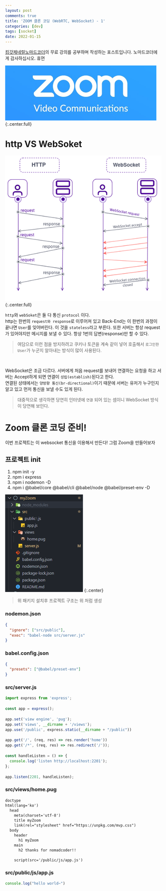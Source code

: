 ```yaml
---
layout: post
comments: true
title: 'ZOOM 클론 코딩 (WebRTC, WebSocket) - 1'
categories: [dev]
tags: [socket]
date: 2022-01-15
---
```

[킹갓제네럴노마드코더](https://academy.nomadcoders.co/)의 무료 강의를 공부하며 작성하는 포스트입니다. 노마드코더에게 감사하십시오. 휴먼

![headerimg](/assets/img/subcate/zoom.jpg)
{:.center.full}

# http VS WebSoket

![](/assets/img/post/myZoom/01.png)
{:.center.full}

`http`와 `webSoket`은 둘 다 통신 `protocol` 이다. <br/>
http는 한번의 `request와 response`로 이루어져 있고 Back-End는 이 한번의 과정이 끝나면 `User`를 잊어버린다. 이 것을 `stateless`라고 부른다. 또한 서버는 항상 request가 있어야지만 메시지를 보낼 수 있다. 항상 1번의 답변(response)만 할 수 있다.
> 여담으로 이런 점을 방지하려고 쿠키나 토큰을 계속 같이 넣어 호출해서 `로그인한 User`가 누군지 알아내는 방식이 많이 사용된다.

<br/>

WebSocket은 조금 다르다. 서버에게 처음 request를 보내어 연결하는 요청을 하고 서버는 Accept하게 되면 연결이 `성립(establish)`된다고 한다. <br/>
연결된 상태에서는 `양방향 통신(br-directional)`이기 때문에 서버는 유저가 누구인지 알고 있고 먼저 통신을 보낼 수도 있게 된다. 

> 대중적으로 생각하면 당연히 인터넷에 `연결` 되어 있는 셈이니 WebSocket 방식이 당연해 보인다.

# Zoom 클론 코딩 준비!

이번 프로젝트는 이 websocket 통신을 이용해서 만든다! 그럼 Zoom을 만들어보자

## 프로젝트 init
1. npm init -y
2. npm i express
3. npm i nodemon -D
4. npm i @babel/core @babel/cli @babel/node @babel/preset-env -D

![](/assets/img/post/myZoom/02.png)
{:.center}
> 위 패키지 설치후 프로젝트 구조는 위 처럼 생성

### nodemon.json
```json
{
  "ignore": ["src/public"],
  "exec": "babel-node src/server.js"
}
```

### babel.config.json
```json
{
  "presets": ["@babel/preset-env"]
}
```

### src/server.js
```javascript
import express from 'express';

const app = express();

app.set('view engine', 'pug');
app.set('views', __dirname + '/views');
app.use('/public', express.static(__dirname + "/public"))

app.get('/', (req, res) => res.render('home'))
app.get('/*', (req, res) => res.redirect('/'));

const handleListen = () => {
  console.log('listen http://localhost:2201');
};

app.listen(2201, handleListen);
```

###  src/views/home.pug
```pug
doctype
html(lang='ko')
  head
    meta(charset='utf-8')
    title myZoom
    link(rel="stylesheet" href="https://unpkg.com/mvp.css")
  body
    header
      h1 myZoom 
    main
      h2 thanks for nomadcoder!!

    script(src='/public/js/app.js') 
```

###  src/public/js/app.js
```javascript
console.log("hello world~")
```